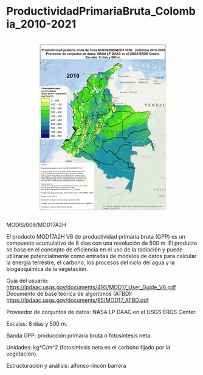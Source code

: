 # ProductividadPrimariaBruta_Colombia_2010-2021

<p align="center">
  <img width="360" src="/Gif_Animacion/ProductividadPrimariaBruta_Colombia_2010-2021.gif">
</p>

MODIS/006/MOD17A2H

El producto MOD17A2H V6 de productividad primaria bruta (GPP) es un compuesto acumulativo de 8 días con una resolución de 500 m. El producto se basa en el concepto de eficiencia en el uso de la radiación y puede utilizarse potencialmente como entradas de modelos de datos para calcular la energía terrestre, el carbono, los procesos del ciclo del agua y la biogeoquímica de la vegetación.

Guía del usuario: 
https://lpdaac.usgs.gov/documents/495/MOD17_User_Guide_V6.pdf
Documento de base teórica de algoritmos (ATBD):
https://lpdaac.usgs.gov/documents/95/MOD17_ATBD.pdf

Proveedor de conjuntos de datos: NASA LP DAAC en el USGS EROS Center.

Escalas: 8 días y 500 m.

Banda GPP: producción primaria bruta o fotosíntesis neta.

Unidades: kg*C/m^2 (fotosíntesis neta en el carbono fijado por la vegetación).

Estructuración y análisis: alfonso rincón barrera
